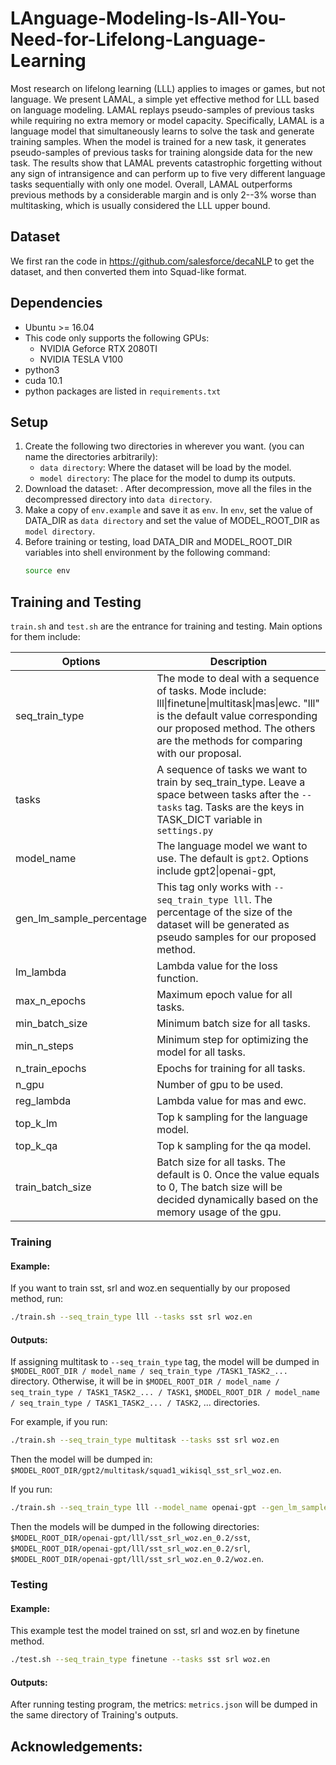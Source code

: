 # LAnguage-Modeling-Is-All-You-Need-for-Lifelong-Language-Learning
Most research on lifelong learning (LLL) applies to images or games, but not
language.
We present LAMAL, a simple yet effective method for LLL based on language
modeling.
LAMAL replays pseudo-samples of previous tasks while requiring no extra memory
or model capacity.
Specifically, LAMAL is a language model that simultaneously learns to solve the
task and generate training samples.
When the model is trained for a new task, it generates pseudo-samples of
previous tasks for training alongside data for the new task.
The results show that LAMAL prevents catastrophic forgetting without any sign of
intransigence and can perform up to five very different language tasks
sequentially with only one model. 
Overall, LAMAL outperforms previous methods by a considerable margin and is only
2--3\% worse than multitasking, which is usually considered the LLL upper bound.

## Dataset
We first ran the code in https://github.com/salesforce/decaNLP to get the dataset, and then converted them into Squad-like format.

## Dependencies
- Ubuntu >= 16.04
- This code only supports the following GPUs:
  - NVIDIA Geforce RTX 2080TI 
  - NVIDIA TESLA V100
- python3
- cuda 10.1
- python packages are listed in `requirements.txt`

## Setup
1. Create the following two directories in wherever you want. (you can name the directories arbitrarily):
    - `data directory`: Where the dataset will be load by the model.
    - `model directory`: The place for the model to dump its outputs.
2. Download the dataset: . After decompression, move all the files in the decompressed directory into `data directory`.
3. Make a copy of `env.example` and save it as `env`. In `env`, set the value of DATA_DIR as `data directory` and set the value of  MODEL_ROOT_DIR as `model directory`.
4. Before training or testing, load DATA_DIR and MODEL_ROOT_DIR variables into shell environment by the following command:
   ```bash 
   source env
   ```

## Training and Testing

`train.sh` and `test.sh` are the entrance for training and testing. Main options for them include:

| Options        | Description   |
| -------------  | ------------- |
| seq_train_type | The mode to deal with a sequence of tasks. Mode include: lll\|finetune\|multitask\|mas\|ewc. "lll" is the default value corresponding our proposed method. The others are the methods for comparing with our proposal. |
| tasks          | A sequence of tasks we want to train by seq_train_type. Leave a space between tasks after the `--tasks` tag. Tasks are the keys in TASK_DICT variable in `settings.py` |
| model_name     | The language model we want to use. The default is `gpt2`. Options include gpt2\|openai-gpt, |
| gen_lm_sample_percentage | This tag only works with `--seq_train_type lll`. The percentage of the size of the dataset will be generated as pseudo samples for our proposed method. |
| lm_lambda      | Lambda value for the loss function. |
| max_n_epochs   | Maximum epoch value for all tasks. |
| min_batch_size | Minimum batch size for all tasks. |
| min_n_steps    | Minimum step for optimizing the model for all tasks. |
| n_train_epochs | Epochs for training for all tasks. |
| n_gpu          | Number of gpu to be used. |
| reg_lambda     | Lambda value for mas and ewc. |
| top_k_lm       | Top k sampling for the language model. |
| top_k_qa       | Top k sampling for the qa model. |
| train_batch_size | Batch size for all tasks. The default is 0. Once the value equals to 0, The batch size will be decided dynamically based on the memory usage of the gpu. |

### Training 

#### Example:

If you want to train sst, srl and woz.en sequentially by our proposed method, run:
```bash
./train.sh --seq_train_type lll --tasks sst srl woz.en
```

#### Outputs:

If assigning multitask to `--seq_train_type` tag, the model will be dumped in `$MODEL_ROOT_DIR / model_name / seq_train_type /TASK1_TASK2_...` directory. Otherwise, it will be in `$MODEL_ROOT_DIR / model_name / seq_train_type / TASK1_TASK2_... / TASK1`, `$MODEL_ROOT_DIR / model_name / seq_train_type / TASK1_TASK2_... / TASK2`, ... directories. 

For example, if you run:
```bash
./train.sh --seq_train_type multitask --tasks sst srl woz.en
```
Then the model will be dumped in: `$MODEL_ROOT_DIR/gpt2/multitask/squad1_wikisql_sst_srl_woz.en`.

If you run:
```bash
./train.sh --seq_train_type lll --model_name openai-gpt --gen_lm_sample_percentage 0.2 --tasks sst srl woz.en
```
Then the models will be dumped in the following directories: `$MODEL_ROOT_DIR/openai-gpt/lll/sst_srl_woz.en_0.2/sst`, `$MODEL_ROOT_DIR/openai-gpt/lll/sst_srl_woz.en_0.2/srl`, `$MODEL_ROOT_DIR/openai-gpt/lll/sst_srl_woz.en_0.2/woz.en`.


### Testing

#### Example:

This example test the model trained on sst, srl and woz.en by finetune method.
```bash
./test.sh --seq_train_type finetune --tasks sst srl woz.en
```

#### Outputs:
After running testing program, the metrics: `metrics.json` will be dumped in the same directory of Training's outputs.

## Acknowledgements:

